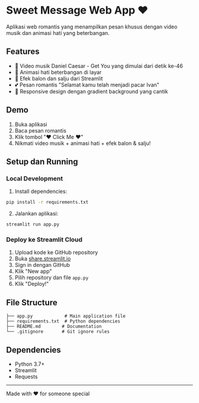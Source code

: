 # Sweet Message Web App ❤️

Aplikasi web romantis yang menampilkan pesan khusus dengan video musik dan animasi hati yang beterbangan.

## Features

- 🎵 Video musik Daniel Caesar - Get You yang dimulai dari detik ke-46
- 💖 Animasi hati beterbangan di layar
- 🎈 Efek balon dan salju dari Streamlit
- 💕 Pesan romantis "Selamat kamu telah menjadi pacar Ivan"
- 📱 Responsive design dengan gradient background yang cantik

## Demo

1. Buka aplikasi
2. Baca pesan romantis
3. Klik tombol "❤️ Click Me ❤️"
4. Nikmati video musik + animasi hati + efek balon & salju!

## Setup dan Running

### Local Development

1. Install dependencies:
```bash
pip install -r requirements.txt
```

2. Jalankan aplikasi:
```bash
streamlit run app.py
```

### Deploy ke Streamlit Cloud

1. Upload kode ke GitHub repository
2. Buka [share.streamlit.io](https://share.streamlit.io)
3. Sign in dengan GitHub
4. Klik "New app"
5. Pilih repository dan file `app.py`
6. Klik "Deploy!"

## File Structure

```
├── app.py            # Main application file
├── requirements.txt  # Python dependencies
├── README.md        # Documentation
└── .gitignore       # Git ignore rules
```

## Dependencies

- Python 3.7+
- Streamlit
- Requests

---

Made with ❤️ for someone special 